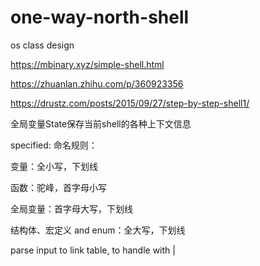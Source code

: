 # one-way-north-shell
 os class design



https://mbinary.xyz/simple-shell.html

https://zhuanlan.zhihu.com/p/360923356

https://drustz.com/posts/2015/09/27/step-by-step-shell1/



全局变量State保存当前shell的各种上下文信息


specified:
命名规则：

变量：全小写，下划线

函数：驼峰，首字母小写

全局变量：首字母大写，下划线

结构体、宏定义 and enum：全大写，下划线

parse input to link table, to handle with |